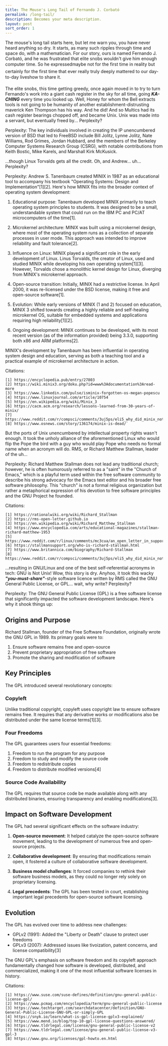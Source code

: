```yaml
---
title: The Mouse's Long Tail of Fernando J. Corbató
permalink: /long-tail/
description: Becomes your meta description.
layout: post
sort_order: 1
---
```


The mouse's long tail starts here, but let me warn you, you have never heard
anything so dry. It starts, as many such ripples through time and space do, with
a mathematician. For our story, ours is named Fernando J. Corbató, and he was
frustrated that elite snobs wouldn't give him enough computer time. So he
expressed&#151;maybe not for the first time in reality but certainly for the
first time that ever really truly deeply mattered to our day-to-day
lives&#151;how to share it.

The elite snobs, this time getting greedy, once again moved in to try to turn
Fernando's work into a giant cash register in the sky for all time, going
***KA-CHING*** every time you looked up. Well, Honey for whom the Bell extracts
tools is not going to be humanity of another establishment-distrusting maverick
Ken Thompson has his way. And he did! And so Multics had its cash register
bearings chopped off, and became Unix. Unix was made into a servant, but
eventually freed by... Perplexity?

Perplexity: The key individuals involved in creating the IP unencumbered version of BSD that led to FreeBSD include Bill Jolitz, Lynne Jolitz, Nate Williams, Rod Grimes, Jordan Hubbard, and the members of the Berkeley Computer Systems Research Group (CSRG), with notable contributions from Keith Bostic, Mike Karels, and Marshall Kirk McKusick.

...though Linux Torvalds gets all the credit. Oh, and Andrew... uh...
Perplexity?

Perplexity: Andrew S. Tanenbaum created MINIX in 1987 as an educational tool to accompany his textbook "Operating Systems: Design and Implementation"[1][2]. Here's how MINIX fits into the broader context of operating system development:

1. Educational purpose: Tanenbaum developed MINIX primarily to teach operating system principles to students. It was designed to be a small, understandable system that could run on the IBM PC and PC/AT microcomputers of the time[1].

2. Microkernel architecture: MINIX was built using a microkernel design, where most of the operating system runs as a collection of separate processes in user mode. This approach was intended to improve reliability and fault tolerance[2].

3. Influence on Linux: MINIX played a significant role in the early development of Linux. Linus Torvalds, the creator of Linux, used and studied MINIX while developing his own operating system[1][3]. However, Torvalds chose a monolithic kernel design for Linux, diverging from MINIX's microkernel approach.

4. Open-source transition: Initially, MINIX had a restrictive license. In April 2000, it was re-licensed under the BSD license, making it free and open-source software[1].

5. Evolution: While early versions of MINIX (1 and 2) focused on education, MINIX 3 shifted towards creating a highly reliable and self-healing microkernel OS, suitable for embedded systems and applications requiring high reliability[1][2].

6. Ongoing development: MINIX continues to be developed, with its most recent version (as of the information provided) being 3.3.0, supporting both x86 and ARM platforms[2].

MINIX's development by Tanenbaum has been influential in operating system design and education, serving as both a teaching tool and a practical example of microkernel architecture in action.

Citations:

    [1] https://encyclopedia.pub/entry/27803
    [2] https://wiki.minix3.org/doku.php?id=www%3Adocumentation%3Aread-more
    [3] https://www.linkedin.com/pulse/isminix-forgotten-os-megan-popescu
    [4] https://www.linuxjournal.com/article/10754
    [5] https://en.wikipedia.org/wiki/Minix_3
    [6] https://cacm.acm.org/research/lessons-learned-from-30-years-of-minix/
    [7] https://www.reddit.com/r/compsci/comments/3uj5ps/eli5_why_did_minix_not_become_popular/
    [8] https://www.osnews.com/story/136174/minix-is-dead/`

But the ports of Unix unencumbered by intellectual property rights wasn't
enough. It took the unholy alliance of the aforementioned Linux who would flip
the Pope the bird with a guy who would play Pope who needs no formal name when
an acronym will do. RMS, or Richard Matthew Stallman, leader of the uh...

Perplexity: Richard Matthew Stallman does not lead any traditional church; however, he is often humorously referred to as a "saint" in the "Church of Emacs," which is a playful term used within the free software community to describe his strong advocacy for the Emacs text editor and his broader free software philosophy. This "church" is not a formal religious organization but rather a metaphorical expression of his devotion to free software principles and the GNU Project he founded.

Citations:

    [1] https://rationalwiki.org/wiki/Richard_Stallman
    [2] https://rms-open-letter.github.io
    [3] https://en.wikipedia.org/wiki/Richard_Matthew_Stallman
    [4] https://www.encyclopedia.com/arts/educational-magazines/stallman-richard-matthew-1953
    [5] https://www.reddit.com/r/linux/comments/mc3cua/an_open_letter_in_support_of_richard_matthew/
    [6] https://stallmansupport.org/who-is-richard-stallman.html
    [7] https://www.britannica.com/biography/Richard-Stallman
    [8] https://www.reddit.com/r/compsci/comments/3uj5ps/eli5_why_did_minix_not_become_popular/

...resulting in GNU/Linux and one of the best self-referential acronyms in tech:
GNU is Not Unix! Wow, this story is dry. Anyhoo, it took this wacky
***"you-must-share"***-style software licence written by RMS called the GNU
General Public License, or GPL... wait, why write? Perplexity?

Perplexity: The GNU General Public License (GPL) is a free software license that significantly impacted the software development landscape. Here's why it shook things up:

## Origins and Purpose

Richard Stallman, founder of the Free Software Foundation, originally wrote the GNU GPL in 1989. Its primary goals were to:

1. Ensure software remains free and open-source
2. Prevent proprietary appropriation of free software
3. Promote the sharing and modification of software

## Key Principles

The GPL introduced several revolutionary concepts:

### Copyleft

Unlike traditional copyright, copyleft uses copyright law to ensure software remains free. It requires that any derivative works or modifications also be distributed under the same license terms[1][3].

### Four Freedoms

The GPL guarantees users four essential freedoms:

1. Freedom to run the program for any purpose
2. Freedom to study and modify the source code
3. Freedom to redistribute copies
4. Freedom to distribute modified versions[4]

### Source Code Availability

The GPL requires that source code be made available along with any distributed binaries, ensuring transparency and enabling modifications[3].

## Impact on Software Development

The GPL had several significant effects on the software industry:

1. **Open-source movement**: It helped catalyze the open-source software movement, leading to the development of numerous free and open-source projects.

2. **Collaborative development**: By ensuring that modifications remain open, it fostered a culture of collaborative software development.

3. **Business model challenges**: It forced companies to rethink their software business models, as they could no longer rely solely on proprietary licensing.

4. **Legal precedents**: The GPL has been tested in court, establishing important legal precedents for open-source software licensing.

## Evolution

The GPL has evolved over time to address new challenges:

- GPLv2 (1991): Added the "Liberty or Death" clause to protect user freedoms
- GPLv3 (2007): Addressed issues like tivoization, patent concerns, and license compatibility[3]

The GNU GPL's emphasis on software freedom and its copyleft approach fundamentally changed how software is developed, distributed, and commercialized, making it one of the most influential software licenses in history.

Citations:

    [1] https://www.suse.com/suse-defines/definition/gnu-general-public-license-gpl/
    [2] https://www.pcmag.com/encyclopedia/term/gnu-general-public-license
    [3] https://www.techtarget.com/searchdatacenter/definition/GNU-General-Public-License-GNU-GPL-or-simply-GPL
    [4] https://snyk.io/learn/what-is-gpl-license-gplv3-explained/
    [5] https://www.mend.io/blog/top-10-gpl-license-questions-answered/
    [6] https://www.tldrlegal.com/license/gnu-general-public-license-v2
    [7] https://www.tldrlegal.com/license/gnu-general-public-license-v3-gpl-3
    [8] https://www.gnu.org/licenses/gpl-howto.en.html
